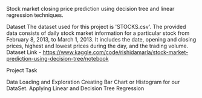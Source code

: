 Stock market closing price prediction using decision tree and linear regression techniques.

Dataset
The dataset used for this project is 'STOCKS.csv'. The provided data consists of daily stock market information for a particular stock from February 8, 2013, to March 1, 2013. It includes the date, opening and closing prices, highest and lowest prices during the day, and the trading volume. Dataset Link - https://www.kaggle.com/code/rishidamarla/stock-market-prediction-using-decision-tree/notebook

Project Task

Data Loading and Exploration
Creating Bar Chart or Histogram for our DataSet.
Applying Linear and Decision Tree Regression
